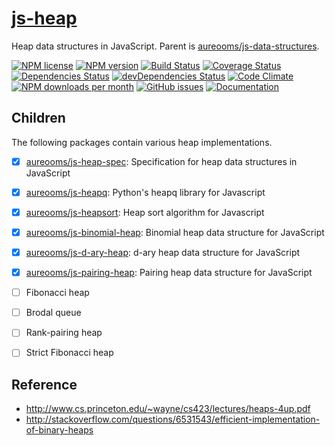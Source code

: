 [js-heap](http://aureooms.github.io/js-heap)
==

Heap data structures in JavaScript. Parent is
[aureooms/js-data-structures](https://github.com/aureooms/js-data-structures).

[![NPM license](http://img.shields.io/npm/l/aureooms-js-heap.svg?style=flat)](https://raw.githubusercontent.com/aureooms/js-heap/master/LICENSE)
[![NPM version](http://img.shields.io/npm/v/aureooms-js-heap.svg?style=flat)](https://www.npmjs.org/package/aureooms-js-heap)
[![Build Status](http://img.shields.io/travis/aureooms/js-heap.svg?style=flat)](https://travis-ci.org/aureooms/js-heap)
[![Coverage Status](http://img.shields.io/coveralls/aureooms/js-heap.svg?style=flat)](https://coveralls.io/r/aureooms/js-heap)
[![Dependencies Status](http://img.shields.io/david/aureooms/js-heap.svg?style=flat)](https://david-dm.org/aureooms/js-heap#info=dependencies)
[![devDependencies Status](http://img.shields.io/david/dev/aureooms/js-heap.svg?style=flat)](https://david-dm.org/aureooms/js-heap#info=devDependencies)
[![Code Climate](http://img.shields.io/codeclimate/github/aureooms/js-heap.svg?style=flat)](https://codeclimate.com/github/aureooms/js-heap)
[![NPM downloads per month](http://img.shields.io/npm/dm/aureooms-js-heap.svg?style=flat)](https://www.npmjs.org/package/aureooms-js-heap)
[![GitHub issues](http://img.shields.io/github/issues/aureooms/js-heap.svg?style=flat)](https://github.com/aureooms/js-heap/issues)
[![Documentation](https://aureooms.github.io/js-heap/badge.svg)](https://aureooms.github.io/js-heap/source.html)

## Children

The following packages contain various heap implementations.

  - [x] [aureooms/js-heap-spec](https://github.com/aureooms/js-heap-spec): Specification for heap data structures in JavaScript
  - [x] [aureooms/js-heapq](https://github.com/aureooms/js-heapq): Python's heapq library for Javascript
  - [x] [aureooms/js-heapsort](https://github.com/aureooms/js-heapsort): Heap sort algorithm for Javascript
  - [x] [aureooms/js-binomial-heap](https://github.com/aureooms/js-binomial-heap): Binomial heap data structure for JavaScript
  - [x] [aureooms/js-d-ary-heap](https://github.com/aureooms/js-d-ary-heap): d-ary heap data structure for JavaScript
  - [x] [aureooms/js-pairing-heap](https://github.com/aureooms/js-pairing-heap): Pairing heap data structure for JavaScript
  - [ ] Fibonacci heap
  - [ ] Brodal queue
  - [ ] Rank-pairing heap
  - [ ] Strict Fibonacci heap


## Reference

  - http://www.cs.princeton.edu/~wayne/cs423/lectures/heaps-4up.pdf
  - http://stackoverflow.com/questions/6531543/efficient-implementation-of-binary-heaps
